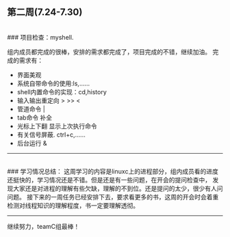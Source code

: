 ## 第二周(7.24-7.30)

<br>
### 项目检查：myshell.

组内成员都完成的很棒，安排的需求都完成了，项目完成的不错，继续加油。
完成的需求有：

- 界面美观
- 系统自带命令的使用:ls,......
- shell内置命令的实现：cd,history
- 输入输出重定向 >  >>  <
- 管道命令  | 
- tab命令 补全
- 光标上下翻 显示上次执行命令
- 有关信号屏蔽. ctrl+c,......
- 后台运行 &


--------------------------------------

<br>
### 学习情况总结：
这周学习的内容是linuxc上的进程部分，组内成员看的进度还挺快的，学习情况还是不错。但是还是有一些问题，在开会的提问检查中，
发现大家还是对进程的理解有些欠缺，理解的不到位。还是提问的太少，很少有人问问题。
接下来的一周任务已经安排下去，要求看更多的书，这周的开会时会着重检测对线程知识的理解程度，书一定要理解透彻。


----------------------------------


继续努力，teamC组最棒！
